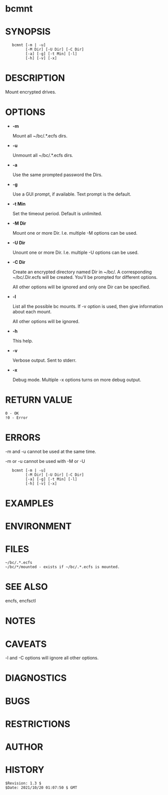 # bcmnt

# SYNOPSIS

       bcmnt [-m | -u]
             [-M Dir] [-U Dir] [-C Dir]
             [-a] [-g] [-t Min] [-l]
             [-h] [-v] [-x]

# DESCRIPTION

Mount encrypted drives.

# OPTIONS

- **-m**

    Mount all ~/bc/.\*.ecfs dirs.

- **-u**

    Unmount all ~/bc/.\*.ecfs dirs.

- **-a**

    Use the same prompted password the Dirs.

- **-g**

    Use a GUI prompt, if available.  Text prompt is the default.

- **-t Min**

    Set the timeout period. Default is unlimited.

- **-M Dir**

    Mount one or more Dir. I.e. multiple -M options can be used.

- **-U Dir**

    Unount one or more Dir. I.e. multiple -U options can be used.

- **-C Dir**

    Create an encrypted directory named Dir in ~/bc/. A corresponding
    ~/bc/.Dir.ecfs will be created. You'll be prompted for different
    options.

    All other options will be ignored and only one Dir can be specified.

- **-l**

    List all the possible bc mounts. If -v option is used, then give
    information about each mount.

    All other options will be ignored.

- **-h**

    This help.

- **-v**

    Verbose output.  Sent to stderr.

- **-x**

    Debug mode. Multiple -x options turns on more debug output.

# RETURN VALUE

    0 - OK
    !0 - Error

# ERRORS

\-m and -u cannot be used at the same time.

\-m or -u cannot be used with -M or -U

       bcmnt [-m | -u]
             [-M Dir] [-U Dir] [-C Dir]
             [-a] [-g] [-t Min] [-l]
             [-h] [-v] [-x]

# EXAMPLES

# ENVIRONMENT

# FILES

    ~/bc/.*.ecfs
    ~/bc/*/mounted - exists if ~/bc/.*.ecfs is mounted.

# SEE ALSO

encfs, encfsctl

# NOTES

# CAVEATS

\-l and -C options will ignore all other options.

# DIAGNOSTICS

# BUGS

# RESTRICTIONS

# AUTHOR

# HISTORY

    $Revision: 1.3 $
    $Date: 2021/10/20 01:07:50 $ GMT 
